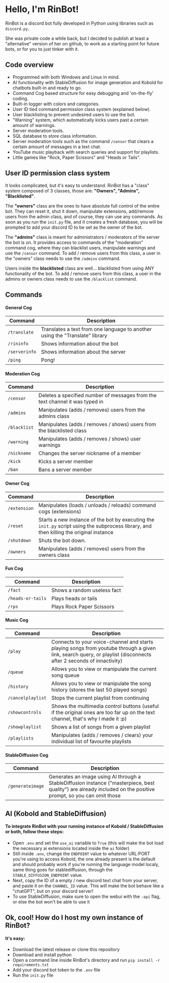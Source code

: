 # Hello, I'm RinBot!

RinBot is a discord bot fully developed in Python using libraries such as `discord.py`.

She was private code a while back, but I decided to publish at least a "alternative" version of her on github, to work as a starting point for future bots, or for you to just tinker with it.

## Code overview

- Programmed with both Windows and Linux in mind.
- AI functionality with StableDiffusion for image generation and Kobold for chatbots built-in and ready to go.
- Command Cog based structure for easy debugging and 'on-the-fly' coding.
- Built-in logger with colors and categories.
- User ID tied command permission class system (explained below).
- User blacklisting to prevent undesired users to use the bot.
- "Warning" system, which automatically kicks users past a certain amount of warnings.
- Server moderation tools.
- SQL database to store class information.
- Server moderation tools such as the command `/censor` that clears a certain amount of messages in a text chat.
- YouTube music playback with search queries and support for playlists.
- Little games like "Rock, Paper Scissors" and "Heads or Tails".

## User ID permission class system

It looks complicated, but it's easy to understand. RinBot has a "class" system composed of 3 classes, those are: **"Owners", "Admins", "Blacklisted"**.

The **"owners"** class are the ones to have absolute full control of the entire bot. They can reset it, shut it down, manipulate extensions, add/remove users from the admin class, and of course, they can use any commands. As soon as you run the `init.py` file, and it creates a fresh database, you will be prompted to add your discord ID to be set as the owner of the bot.

The **"admins"** class is meant for administrators / moderators of the server the bot is on. It provides access to commands of the "moderation" command cog, where they can blacklist users, manipulate warnings and use the `/censor` command. To add / remove users from this class, a user in the "owners" class needs to use the `/admins` command.

Users inside the **blacklisted** class are well... blacklisted from using ANY functionality of the bot. To add / remove users from this class, a user in the admins or owners class needs to use the `/blacklist` command.

## Commands

#### General Cog
| Command | Description |
| - | - |
| `/translate`| Translates a text from one language to another using the "Translate" library |
| `/rininfo` | Shows information about the bot |
| `/serverinfo` | Shows information about the server |
| `/ping` | Pong! |


#### Moderation Cog
| Command | Description |
| - | - |
| `/censor`| Deletes a specified number of messages from the text channel it was typed in |
| `/admins` | Manipulates (adds / removes) users from the admins class |
| `/blacklist` | Manipulates (adds / removes / shows) users from the blacklisted class |
| `/warning` | Manipulates (adds / removes / shows) user warnings |
| `/nickname` | Changes the server nickname of a member |
| `/kick` | Kicks a server member |
| `/ban` | Bans a server member |

#### Owner Cog
| Command | Description |
| - | - |
| `/extension`| Manipulates (loads / unloads / reloads) command cogs (extensions) |
| `/reset` | Starts a new instance of the bot by executing the `init.py` script using the subprocess library, and then killing the original instance |
| `/shutdown` | Shuts the bot down. |
| `/owners` | Manipulates (adds / removes) users from the owners class |

#### Fun Cog
| Command | Description |
| - | - |
| `/fact`| Shows a random useless fact |
| `/heads-or-tails` | Plays heads or tails |
| `/rps` | Plays Rock Paper Scissors |

#### Music Cog
| Command | Description |
| - | - |
| `/play`| Connects to your voice-channel and starts playing songs from youtube through a given link, search query, or playlist (disconnects after 2 seconds of innactivity) |
| `/queue` | Allows you to view or manipulate the current song queue |
| `/history` | Allows you to view or manipulate the song history (stores the last 50 played songs) |
| `/cancelplaylist` | Stops the current playlist from continuing |
| `/showcontrols` | Shows the multimedia control buttons (useful if the original ones are too far up on the text channel, that's why I made it :p) |
| `/showplaylist` | Shows a list of songs from a given playlist |
| `/playlists` | Manipulates (adds / removes / clears) your individual list of favourite playlists |

#### StableDiffusion Cog
| Command | Description |
| - | - |
| `/generateimage`| Generates an image using AI through a StableDiffusion instance ("masterpiece, best quality") are already included on the positive prompt, so you can omit those |

## AI (Kobold and StableDiffusion)
#### To integrate RinBot with your running instance of Kobold / StableDiffusion or both, follow these steps:
- Open `.env` and set the `use_ai` variable to `True` (this will make the bot load the necessary ai extensions located inside the `ai` folder)
- Still inside `.env`, change the `ENDPOINT` value to whatever URL:PORT you're using to access Kobold, the one already present is the default and should probably work if you're running the language model localy, same thing goes for stablediffusion, through the `STABLE_DIFFUSION_ENDPOINT` value.
- Next, copy the ID of a empty / new discord text chat from your server, and paste it on the `CHANNEL_ID` value. This will make the bot behave like a "chatGPT", but on your discord server!
- To use StableDiffusion, make sure to open the webui with the `-api` flag, or else the bot won't be able to use it

## Ok, cool! How do I host my own instance of RinBot?
#### It's easy:
- Download the latest release or clone this repository
- Download and install python
- Open a command line inside RinBot's directory and run `pip install -r requirements.txt`
- Add your discord bot token to the `.env` file
- Run the `init.py` file
